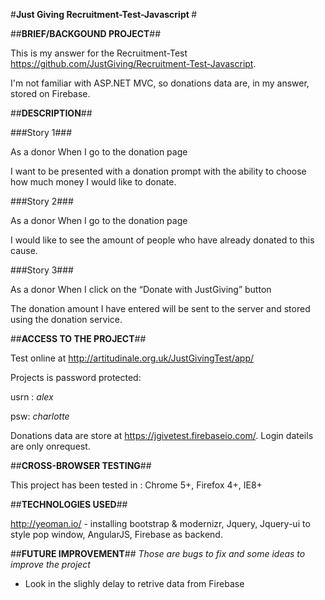 #<b>Just Giving Recruitment-Test-Javascript </b>#

##<b>BRIEF/BACKGOUND PROJECT</b>##

This is my answer for the Recruitment-Test https://github.com/JustGiving/Recruitment-Test-Javascript.

I'm not familiar with ASP.NET MVC, so donations data are, in my answer, stored on Firebase. 

##<b>DESCRIPTION</b>##

###Story 1###

As a donor
When I go to the donation page

I want to be presented with a donation prompt with the ability to choose how much money I would like to donate.

###Story 2###

As a donor
When I go to the donation page

I would like to see the amount of people who have already donated to this cause.

###Story 3###

As a donor
When I click on the “Donate with JustGiving” button

The donation amount I have entered will be sent to the server and stored using the donation service.

##<b>ACCESS TO THE PROJECT</b>##

Test online at http://artitudinale.org.uk/JustGivingTest/app/ 

Projects is password protected:

usrn : <i>alex </i>

psw: <i> charlotte</i>

Donations data are store at https://jgivetest.firebaseio.com/. 
Login dateils are only onrequest.

##<b>CROSS-BROWSER TESTING</b>##

This project has been tested in : Chrome 5+, Firefox 4+, IE8+

##<b>TECHNOLOGIES USED</b>##

http://yeoman.io/ - installing bootstrap & modernizr,
Jquery,
Jquery-ui to style pop window,
AngularJS,
Firebase as backend. 

##<b>FUTURE IMPROVEMENT</b>##
<i>Those are bugs to fix and some ideas to improve the project</i>
  - Look in the slighly delay to retrive data from Firebase
 


